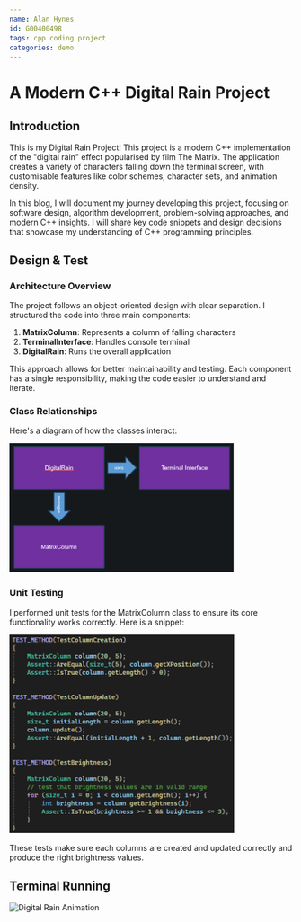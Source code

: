 ```yaml
---
name: Alan Hynes
id: G00400498
tags: cpp coding project
categories: demo
---
```


# A Modern C++ Digital Rain Project

## Introduction

This is my Digital Rain Project! This project is a modern C++ implementation of the "digital rain" effect popularised by film The Matrix. The application creates a variety of characters falling down the terminal screen, with customisable features like color schemes, character sets, and animation density.

In this blog, I will document my journey developing this project, focusing on software design, algorithm development, problem-solving approaches, and modern C++ insights. I will share key code snippets and design decisions that showcase my understanding of C++ programming principles.

## Design & Test

### Architecture Overview

The project follows an object-oriented design with clear separation. I structured the code into three main components:

1. **MatrixColumn**: Represents a column of falling characters
2. **TerminalInterface**: Handles console terminal
3. **DigitalRain**: Runs the overall application

This approach allows for better maintainability and testing. Each component has a single responsibility, making the code easier to understand and iterate.

### Class Relationships

Here's a diagram of how the classes interact:

<img src="https://github.com/alan-hynes/DigitalRainProject/blob/main/docs/assets/images/ClassRelationships.png?raw=true" alt="Digital Rain Class Relationships" width="400"/>

### Unit Testing

I performed unit tests for the MatrixColumn class to ensure its core functionality works correctly. Here is a snippet:

<img src="https://github.com/alan-hynes/DigitalRainProject/blob/main/docs/assets/images/UnitTest.png?raw=true" alt="Digital Rain Unit Test" width="400"/>

These tests make sure each columns are created and updated correctly and produce the right brightness values.

## Terminal Running
<img src="https://github.com/alan-hynes/DigitalRainProject/blob/main/docs/assets/images/DigitalRainGif.gif?raw=true" alt="Digital Rain Animation" width="600"/>

 
